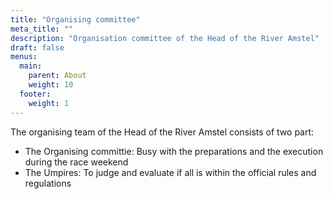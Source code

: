 ```yaml
---
title: "Organising committee"
meta_title: ""
description: "Organisation committee of the Head of the River Amstel"
draft: false
menus: 
  main:
    parent: About
    weight: 10
  footer:
    weight: 1
---
```

The organising team of the Head of the River Amstel consists of two part:
- The Organising committie: Busy with the preparations and the execution during the race weekend
- The Umpires: To judge and evaluate if all is within the official rules and regulations
